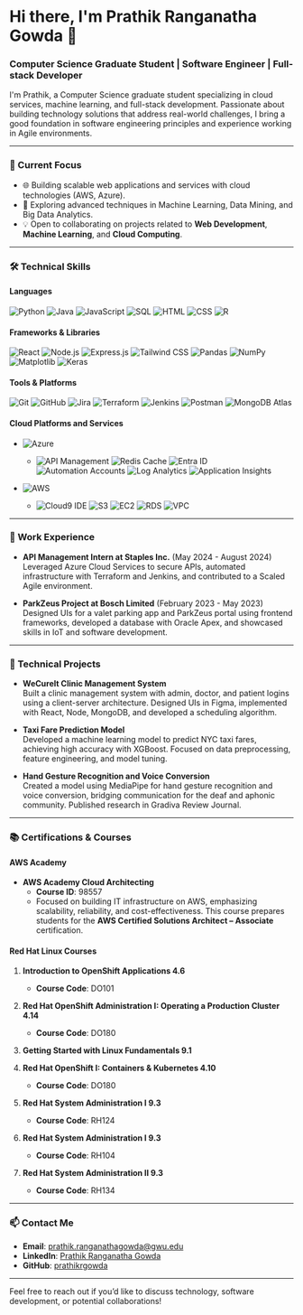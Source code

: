 # Hi there, I'm Prathik Ranganatha Gowda 👋

### Computer Science Graduate Student | Software Engineer | Full-stack Developer

I'm Prathik, a Computer Science graduate student specializing in cloud services, machine learning, and full-stack development. Passionate about building technology solutions that address real-world challenges, I bring a good foundation in software engineering principles and experience working in Agile environments.

---

### 🔭 Current Focus
- 🌐 Building scalable web applications and services with cloud technologies (AWS, Azure).
- 🤖 Exploring advanced techniques in Machine Learning, Data Mining, and Big Data Analytics.
- 💡 Open to collaborating on projects related to **Web Development**, **Machine Learning**, and **Cloud Computing**.

---

### 🛠 Technical Skills

#### Languages
![Python](https://img.shields.io/badge/Python-3670A0?style=flat&logo=python&logoColor=ffdd54)
![Java](https://img.shields.io/badge/Java-%23ED8B00.svg?style=flat&logo=java&logoColor=white)
![JavaScript](https://img.shields.io/badge/JavaScript-%23323330.svg?style=flat&logo=javascript&logoColor=%23F7DF1E)
![SQL](https://img.shields.io/badge/SQL-000?style=flat&logo=sqlite&logoColor=white)
![HTML](https://img.shields.io/badge/HTML-%23E34F26.svg?style=flat&logo=html5&logoColor=white)
![CSS](https://img.shields.io/badge/CSS-%231572B6.svg?style=flat&logo=css3&logoColor=white)
![R](https://img.shields.io/badge/R-276DC3?style=flat&logo=r&logoColor=white)

#### Frameworks & Libraries
![React](https://img.shields.io/badge/React-%2320232a.svg?style=flat&logo=react&logoColor=%2361DAFB)
![Node.js](https://img.shields.io/badge/Node.js-6DA55F?style=flat&logo=node.js&logoColor=white)
![Express.js](https://img.shields.io/badge/Express.js-%23404d59.svg?style=flat&logo=express&logoColor=%2361DAFB)
![Tailwind CSS](https://img.shields.io/badge/Tailwind_CSS-%2338B2AC.svg?style=flat&logo=tailwind-css&logoColor=white)
![Pandas](https://img.shields.io/badge/Pandas-%23150458.svg?style=flat&logo=pandas&logoColor=white)
![NumPy](https://img.shields.io/badge/NumPy-%23013243.svg?style=flat&logo=numpy&logoColor=white)
![Matplotlib](https://img.shields.io/badge/Matplotlib-%23ffffff.svg?style=flat&logo=Matplotlib&logoColor=black)
![Keras](https://img.shields.io/badge/Keras-%23D00000.svg?style=flat&logo=keras&logoColor=white)

#### Tools & Platforms
![Git](https://img.shields.io/badge/Git-F05032?style=flat&logo=git&logoColor=white)
![GitHub](https://img.shields.io/badge/GitHub-%23121011.svg?style=flat&logo=github&logoColor=white)
![Jira](https://img.shields.io/badge/Jira-%230A0FFF.svg?style=flat&logo=jira&logoColor=white)
![Terraform](https://img.shields.io/badge/Terraform-%235835CC.svg?style=flat&logo=terraform&logoColor=white)
![Jenkins](https://img.shields.io/badge/Jenkins-%232C5263.svg?style=flat&logo=jenkins&logoColor=white)
![Postman](https://img.shields.io/badge/Postman-FF6C37?style=flat&logo=postman&logoColor=white)
![MongoDB Atlas](https://img.shields.io/badge/MongoDB_Atlas-%2347A248.svg?style=flat&logo=mongodb&logoColor=white)

#### Cloud Platforms and Services

-   
  ![Azure](https://img.shields.io/badge/Azure-0089D6?style=flat&logo=microsoft-azure&logoColor=white)
  - ![API Management](https://img.shields.io/badge/API_Management-%230078D4.svg?style=flat&logo=azure-devops&logoColor=white) 
    ![Redis Cache](https://img.shields.io/badge/Redis_Cache-%23DD0031.svg?style=flat&logo=redis&logoColor=white) 
    ![Entra ID](https://img.shields.io/badge/Entra_ID-%230078D4.svg?style=flat&logo=microsoft-azure&logoColor=white) 
    ![Automation Accounts](https://img.shields.io/badge/Automation_Accounts-%230078D4.svg?style=flat&logo=azure-devops&logoColor=white) 
    ![Log Analytics](https://img.shields.io/badge/Log_Analytics-%230078D4.svg?style=flat&logo=microsoft-azure&logoColor=white) 
    ![Application Insights](https://img.shields.io/badge/Application_Insights-%230078D4.svg?style=flat&logo=azure-devops&logoColor=white) 

- 
  ![AWS](https://img.shields.io/badge/AWS-232F3E?style=flat&logo=amazon-aws&logoColor=white)
  - ![Cloud9 IDE](https://img.shields.io/badge/Cloud9_IDE-232F3E?style=flat&logo=amazon-aws&logoColor=white) 
    ![S3](https://img.shields.io/badge/S3-569A31?style=flat&logo=amazon-s3&logoColor=white) 
    ![EC2](https://img.shields.io/badge/EC2-FF9900?style=flat&logo=amazon-ec2&logoColor=white) 
    ![RDS](https://img.shields.io/badge/RDS-527FFF?style=flat&logo=amazon-rds&logoColor=white) 
    ![VPC](https://img.shields.io/badge/VPC-232F3E?style=flat&logo=amazon-aws&logoColor=white) 

---

### 💼 Work Experience

- **API Management Intern at Staples Inc.** (May 2024 - August 2024)  
  Leveraged Azure Cloud Services to secure APIs, automated infrastructure with Terraform and Jenkins, and contributed to a Scaled Agile environment.

- **ParkZeus Project at Bosch Limited** (February 2023 - May 2023)  
  Designed UIs for a valet parking app and ParkZeus portal using frontend frameworks, developed a database with Oracle Apex, and showcased skills in IoT and software development.

---

### 📂 Technical Projects

- **WeCureIt Clinic Management System**  
  Built a clinic management system with admin, doctor, and patient logins using a client-server architecture. Designed UIs in Figma, implemented with React, Node, MongoDB, and developed a scheduling algorithm.

- **Taxi Fare Prediction Model**  
  Developed a machine learning model to predict NYC taxi fares, achieving high accuracy with XGBoost. Focused on data preprocessing, feature engineering, and model tuning.

- **Hand Gesture Recognition and Voice Conversion**  
  Created a model using MediaPipe for hand gesture recognition and voice conversion, bridging communication for the deaf and aphonic community. Published research in Gradiva Review Journal.

---

### 📚 Certifications & Courses

#### AWS Academy
- **AWS Academy Cloud Architecting**  
  - **Course ID**: 98557  
  - Focused on building IT infrastructure on AWS, emphasizing scalability, reliability, and cost-effectiveness. This course prepares students for the **AWS Certified Solutions Architect – Associate** certification.

#### Red Hat Linux Courses
1. **Introduction to OpenShift Applications 4.6**  
   - **Course Code**: DO101

2. **Red Hat OpenShift Administration I: Operating a Production Cluster 4.14**  
   - **Course Code**: DO180

3. **Getting Started with Linux Fundamentals 9.1**

4. **Red Hat OpenShift I: Containers & Kubernetes 4.10**  
   - **Course Code**: DO180

5. **Red Hat System Administration I 9.3**  
   - **Course Code**: RH124

6. **Red Hat System Administration I 9.3**  
   - **Course Code**: RH104

7. **Red Hat System Administration II 9.3**  
   - **Course Code**: RH134

---

### 📫 Contact Me

- **Email**: [prathik.ranganathagowda@gwu.edu](mailto:prathik.ranganathagowda@gwu.edu)
- **LinkedIn**: [Prathik Ranganatha Gowda](http://www.linkedin.com/in/prathik-ranganatha-gowda-871b75257)
- **GitHub**: [prathikrgowda](https://github.com/prathikrgowda)

---

Feel free to reach out if you’d like to discuss technology, software development, or potential collaborations!
